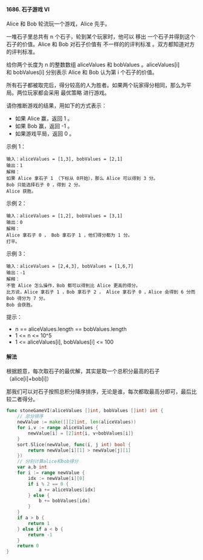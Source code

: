 #### 1686. 石子游戏 VI
Alice 和 Bob 轮流玩一个游戏，Alice 先手。

一堆石子里总共有 n 个石子，轮到某个玩家时，他可以 移出 一个石子并得到这个石子的价值。Alice 和 Bob 对石子价值有 不一样的的评判标准 。双方都知道对方的评判标准。

给你两个长度为 n 的整数数组 aliceValues 和 bobValues 。aliceValues[i] 和 bobValues[i] 分别表示 Alice 和 Bob 认为第 i 个石子的价值。

所有石子都被取完后，得分较高的人为胜者。如果两个玩家得分相同，那么为平局。两位玩家都会采用 最优策略 进行游戏。

请你推断游戏的结果，用如下的方式表示：

- 如果 Alice 赢，返回 1 。
- 如果 Bob 赢，返回 -1 。
- 如果游戏平局，返回 0 。
 

示例 1：
```
输入：aliceValues = [1,3], bobValues = [2,1]
输出：1
解释：
如果 Alice 拿石子 1 （下标从 0开始），那么 Alice 可以得到 3 分。
Bob 只能选择石子 0 ，得到 2 分。
Alice 获胜。
```
示例 2：
```
输入：aliceValues = [1,2], bobValues = [3,1]
输出：0
解释：
Alice 拿石子 0 ， Bob 拿石子 1 ，他们得分都为 1 分。
打平。
```
示例 3：
```
输入：aliceValues = [2,4,3], bobValues = [1,6,7]
输出：-1
解释：
不管 Alice 怎么操作，Bob 都可以得到比 Alice 更高的得分。
比方说，Alice 拿石子 1 ，Bob 拿石子 2 ， Alice 拿石子 0 ，Alice 会得到 6 分而 Bob 得分为 7 分。
Bob 会获胜。
```

提示：

- n == aliceValues.length == bobValues.length
- 1 <= n <= 10^5
- 1 <= aliceValues[i], bobValues[i] <= 100

#### 解法
根据题意，每次取石子的最优解，其实是取一个总积分最高的石子（alice[i]+bob[i]）

那我们可以对石子按照总积分降序排序，无论是谁，每次都取最高分即可，最后比较二者得分。
```go
func stoneGameVI(aliceValues []int, bobValues []int) int {
    // 总分排序
    newValue := make([][2]int, len(aliceValues))
    for i,v := range aliceValues {
        newValue[i] = [2]int{i, v+bobValues[i]}
    }
    sort.Slice(newValue, func(i, j int) bool {
        return newValue[i][1] > newValue[j][1]
    })
    // 分别计算alice和bob得分
    var a,b int
    for i := range newValue {
        idx := newValue[i][0]
        if i % 2 == 0 {
            a += aliceValues[idx]
        } else {
            b += bobValues[idx]
        }
    }
    if a > b {
        return 1
    } else if a < b {
        return -1
    }
    return 0
}
```